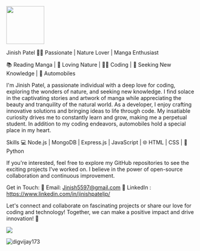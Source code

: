 <p>
  <img src="https://media.tenor.com/_of49PJ8GosAAAAC/hello-hi.gif" width=100px/>
</p>

Jinish Patel 👨‍💻
Passionate | Nature Lover | Manga Enthusiast

📚 Reading Manga | 🌿 Loving Nature | 👨‍💻 Coding | 📖 Seeking New Knowledge | 🚗 Automobiles

I'm Jinish Patel, a passionate individual with a deep love for coding, exploring the wonders of nature, and seeking new knowledge. I find solace in the captivating stories and artwork of manga while appreciating the beauty and tranquility of the natural world. As a developer, I enjoy crafting innovative solutions and bringing ideas to life through code. My insatiable curiosity drives me to constantly learn and grow, making me a perpetual student. In addition to my coding endeavors, automobiles hold a special place in my heart.

Skills
💻 Node.js | MongoDB | Express.js | JavaScript | 🌐 HTML | CSS | 🐍 Python

If you're interested, feel free to explore my GitHub repositories to see the exciting projects I've worked on. I believe in the power of open-source collaboration and continuous improvement.

Get in Touch:
📧 Email: Jinish5597@gmail.com
🔗 LinkedIn : https://www.linkedin.com/in/jinishpateljp/

Let's connect and collaborate on fascinating projects or share our love for coding and technology! Together, we can make a positive impact and drive innovation! 🚀

<a href="https://github.com/jinishpatel">
  <img align="center" src="https://github-readme-stats.vercel.app/api/top-langs/?username=jinishpatel&theme=light&hide_langs_below=1" />
</a>
<p align="left"> 
<img src="https://komarev.com/ghpvc/?username=jinishpatel&label=Views&color=blue&style=plastic" alt="digvijay173" />
 </p>

